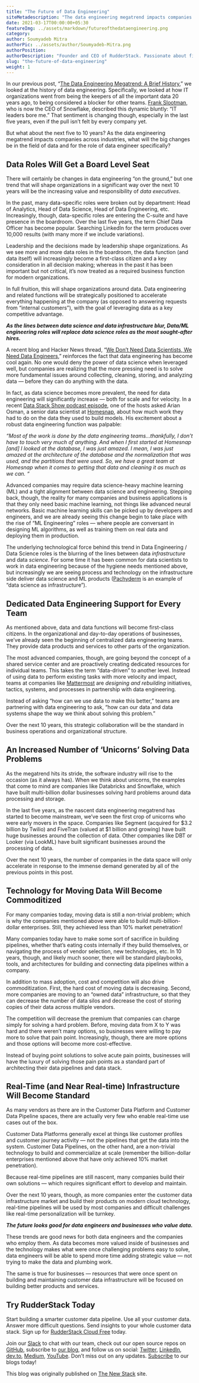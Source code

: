 ```yaml
---
title: "The Future of Data Engineering"
siteMetadescription: "The data engineering megatrend impacts companies across industries. Know the big changes to the field of data and for the role of data engineer ."  
date: 2021-03-17T00:00:00+05:30
featureImg: ../assets/markdown/futureofthedataengineering.png
category: 
author: Soumyadeb Mitra
authorPic: ../assets/author/Soumyadeb-Mitra.png
authorPosition: 
authorDescription: "Founder and CEO of RudderStack. Passionate about finding engineering solutions to real-world problems."
slug: "the-future-of-data-engineering"
weight: 1
---
```

In our previous post, “[The Data Engineering Megatrend: A Brief History](https://rudderstack.com/blog/the-data-engineering-megatrend-a-brief-history),” we looked at the history of data engineering. Specifically, we looked at how IT organizations went from being the keepers of all the important data 20 years ago, to being considered a blocker for other teams. [Frank Slootman](https://www.linkedin.com/in/frankslootman/), who is now the CEO of Snowflake, described this dynamic bluntly: “IT leaders bore me.” That sentiment is changing though, especially in the last five years, even if the pull isn’t felt by every company yet.

But what about the next five to 10 years? As the data engineering megatrend impacts companies across industries, what will the big changes be in the field of data and for the role of data engineer specifically?

<script type="text/javascript" src="https://ssl.gstatic.com/trends_nrtr/2431_RC04/embed_loader.js"></script> <script type="text/javascript"> trends.embed.renderExploreWidget("TIMESERIES", {"comparisonItem":[{"keyword":"\"chief data officer\"","geo":"US","time":"2004-01-01 2021-03-17"}],"category":0,"property":""}, {"exploreQuery":"date=all&geo=US&q=%22chief%20data%20officer%22","guestPath":"https://trends.google.com:443/trends/embed/"}); </script>



## Data Roles Will Get a Board Level Seat

There will certainly be changes in data engineering “on the ground,” but one trend that will shape organizations in a significant way over the next 10 years will be the increasing value and responsibility of _data executives_.

In the past, many data-specific roles were broken out by department: Head of Analytics, Head of Data Science, Head of Data Engineering, etc. Increasingly, though, data-specific roles are entering the C-suite and have presence in the boardroom. Over the last five years, the term Chief Data Officer has become popular. Searching LinkedIn for the term produces over 10,000 results (with many more if we include variations).

Leadership and the decisions made by leadership shape organizations. As we see more and more data roles in the boardroom, the data function (and data itself) will increasingly become a first-class citizen and a key consideration in all decision making; whereas in the past it has been important but not critical, it’s now treated as a required business function for modern organizations.

In full fruition, this will shape organizations around data. Data engineering and related functions will be strategically positioned to accelerate everything happening at the company (as opposed to answering requests from “internal customers”), with the goal of leveraging data as a key competitive advantage.

**_As the lines between data science and data infrastructure blur, Data/ML engineering roles will replace data science roles as the most sought-after hires._**
    

A recent blog and Hacker News thread, “[We Don’t Need Data Scientists, We Need Data Engineers](https://www.mihaileric.com/posts/we-need-data-engineers-not-data-scientists/),” reinforces the fact that data engineering has become cool again. No one would deny the power of data science when leveraged well, but companies are realizing that the more pressing need is to solve more fundamental issues around collecting, cleaning, storing, and analyzing data — before they can do anything with the data.

In fact, as data science becomes more prevalent, the need for data engineering will significantly increase — both for scale and for velocity. In a recent [Data Stack Show podcast episode](https://datastackshow.com/podcast/20-transforming-the-real-estate-market-with-predictive-analytics-with-arian-osman-from-homesnap/), one of the hosts asked Arian Osman, a senior data scientist at [Homesnap](https://www.homesnap.com/), about how much work they had to do on the data they used to build models. His excitement about a robust data engineering function was palpable:

_“Most of the work is done by the data engineering teams…thankfully, I don’t have to touch very much of anything. And when I first started at Homesnap [and] I looked at the database, I was just amazed. I mean, I was just amazed at the architecture of the database and the normalization that was used, and the partitions that were used. So, we have a great team at Homesnap when it comes to getting that data and cleaning it as much as we can. “_

Advanced companies may require data science-heavy machine learning (ML) and a tight alignment between data science and engineering. Stepping back, though, the reality for many companies and business applications is that they only need basic machine learning, not things like advanced neural networks. Basic machine learning skills can be picked up by developers and engineers, and we are already seeing this change begin to take place with the rise of “ML Engineering” roles — where people are conversant in designing ML algorithms, as well as training them on real data and deploying them in production.

The underlying technological force behind this trend in Data Engineering / Data Science roles is the blurring of the lines between data _infrastructure_ and data _science_. For some time it has been common for data scientists to work in data engineering because of the hygiene needs mentioned above, but increasingly we are seeing process and technology on the infrastructure side deliver data science and ML products ([Pachyderm](https://www.pachyderm.com/) is an example of “data science as infrastructure”).



## Dedicated Data Engineering Support for Every Team

As mentioned above, data and data functions will become first-class citizens. In the organizational and day-to-day operations of businesses, we’ve already seen the beginning of centralized data engineering teams. They provide data products and services to other parts of the organization.

The most advanced companies, though, are going beyond the concept of a shared service center and are proactively creating dedicated resources for individual teams. This takes the term “data-driven” to another level. Instead of using data to perform existing tasks with more velocity and impact, teams at companies like [Mattermost](https://mattermost.com/) are _designing and rebuilding_ initiatives, tactics, systems, and processes in partnership with data engineering.

Instead of asking “how can we use data to make this better,” teams are partnering with data engineering to ask, “how can our data and data systems shape the way we think about solving this problem.”

Over the next 10 years, this strategic collaboration will be the standard in business operations and organizational structure.



## An Increased Number of ‘Unicorns’ Solving Data Problems

As the megatrend hits its stride, the software industry will rise to the occasion (as it always has). When we think about unicorns, the examples that come to mind are companies like Databricks and Snowflake, which have built multi-billion dollar businesses solving hard problems around data processing and storage.

In the last five years, as the nascent data engineering megatrend has started to become mainstream, we’ve seen the first crop of unicorns who were early movers in the space. Companies like Segment (acquired for $3.2 billion by Twilio) and FiveTran (valued at $1 billion and growing) have built huge businesses around the collection of data. Other companies like DBT or Looker (via LookML) have built significant businesses around the processing of data.

Over the next 10 years, the number of companies in the data space will only accelerate in response to the immense demand generated by all of the previous points in this post.



## Technology for Moving Data Will Become Commoditized

For many companies today, moving data is still a non-trivial problem; which is why the companies mentioned above were able to build multi-billion-dollar enterprises. Still, they achieved less than 10% market penetration!

Many companies today have to make some sort of sacrifice in building pipelines, whether that’s eating costs internally if they build themselves, or navigating the process of vendor selection, new technologies, etc. In 10 years, though, and likely much sooner, there will be standard playbooks, tools, and architectures for building and connecting data pipelines within a company.

In addition to mass adoption, cost and competition will also drive commoditization. First, the hard cost of moving data is decreasing. Second, more companies are moving to an “owned data” infrastructure, so that they can decrease the number of data silos and decrease the cost of storing copies of their data across multiple vendors.

The competition will decrease the premium that companies can charge simply for solving a hard problem. Before, moving data from X to Y was hard and there weren’t many options, so businesses were willing to pay more to solve that pain point. Increasingly, though, there are more options and those options will become more cost-effective.

Instead of buying point solutions to solve acute pain points, businesses will have the luxury of solving those pain points as a standard part of architecting their data pipelines and data stack.



## Real-Time (and Near Real-time) Infrastructure Will Become Standard

As many vendors as there are in the Customer Data Platform and Customer Data Pipeline spaces, there are actually very few who enable real-time use cases out of the box.

Customer Data Platforms generally excel at things like customer profiles and customer journey activity — not the pipelines that get the data into the system. Customer Data Pipelines, on the other hand, are a non-trivial technology to build and commercialize at scale (remember the billion-dollar enterprises mentioned above that have only achieved 10% market penetration).

Because real-time pipelines are still nascent, many companies build their own solutions — which requires significant effort to develop and maintain.

Over the next 10 years, though, as more companies enter the customer data infrastructure market and build their products on modern cloud technology, real-time pipelines will be used by most companies and difficult challenges like real-time personalization will be turnkey.



**_The future looks good for data engineers and businesses who value data._**

    

These trends are good news for both data engineers and the companies who employ them. As data becomes more valued inside of businesses and the technology makes what were once challenging problems easy to solve, data engineers will be able to spend more time adding strategic value — not trying to make the data and plumbing work.

The same is true for businesses — resources that were once spent on building and maintaining customer data infrastructure will be focused on building better products and services.

## Try RudderStack Today

Start building a smarter customer data pipeline. Use all your customer data. Answer more difficult questions. Send insights to your whole customer data stack. Sign up for [RudderStack Cloud Free](https://app.rudderlabs.com/signup?type=freetrial) today.

Join our [Slack](https://resources.rudderstack.com/join-rudderstack-slack) to chat with our team, check out our open source repos on [GitHub](https://github.com/rudderlabs), subscribe to [our blog](https://rudderstack.com/blog/), and follow us on social: [Twitter](https://twitter.com/RudderStack), [LinkedIn](https://www.linkedin.com/company/rudderlabs/), [dev.to](https://dev.to/rudderstack), [Medium](https://rudderstack.medium.com/), [YouTube](https://www.youtube.com/channel/UCgV-B77bV_-LOmKYHw8jvBw). Don’t miss out on any updates. [Subscribe](https://rudderstack.com/blog/) to our blogs today!

This blog was originally published on [The New Stack](https://thenewstack.io/the-future-of-data-engineering/) site.
